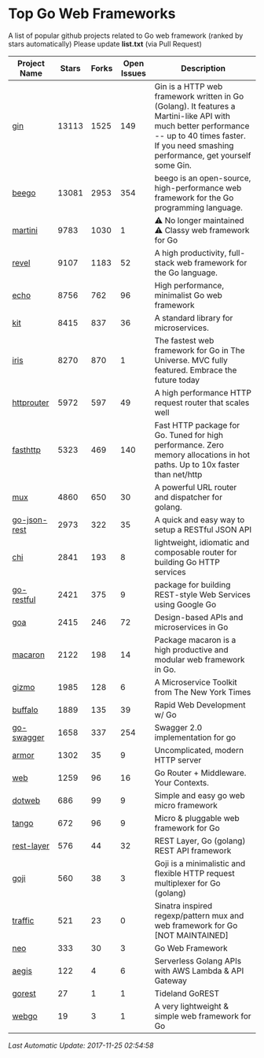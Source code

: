 # Top Go Web Frameworks
A list of popular github projects related to Go web framework (ranked by stars automatically)
Please update **list.txt** (via Pull Request)

| Project Name | Stars | Forks | Open Issues | Description |
| ------------ | ----- | ----- | ----------- | ----------- |
| [gin](https://github.com/gin-gonic/gin) | 13113 | 1525 | 149 | Gin is a HTTP web framework written in Go (Golang). It features a Martini-like API with much better performance -- up to 40 times faster. If you need smashing performance, get yourself some Gin. |
| [beego](https://github.com/astaxie/beego) | 13081 | 2953 | 354 | beego is an open-source, high-performance web framework for the Go programming language. |
| [martini](https://github.com/go-martini/martini) | 9783 | 1030 | 1 | ⚠️ No longer maintained ⚠️  Classy web framework for Go |
| [revel](https://github.com/revel/revel) | 9107 | 1183 | 52 | A high productivity, full-stack web framework for the Go language. |
| [echo](https://github.com/labstack/echo) | 8756 | 762 | 96 | High performance, minimalist Go web framework |
| [kit](https://github.com/go-kit/kit) | 8415 | 837 | 36 | A standard library for microservices. |
| [iris](https://github.com/kataras/iris) | 8270 | 870 | 1 | The fastest web framework for Go in The Universe. MVC fully featured. Embrace the future today |
| [httprouter](https://github.com/julienschmidt/httprouter) | 5972 | 597 | 49 | A high performance HTTP request router that scales well |
| [fasthttp](https://github.com/valyala/fasthttp) | 5323 | 469 | 140 | Fast HTTP package for Go. Tuned for high performance. Zero memory allocations in hot paths. Up to 10x faster than net/http |
| [mux](https://github.com/gorilla/mux) | 4860 | 650 | 30 | A powerful URL router and dispatcher for golang. |
| [go-json-rest](https://github.com/ant0ine/go-json-rest) | 2973 | 322 | 35 | A quick and easy way to setup a RESTful JSON API |
| [chi](https://github.com/go-chi/chi) | 2841 | 193 | 8 | lightweight, idiomatic and composable router for building Go HTTP services |
| [go-restful](https://github.com/emicklei/go-restful) | 2421 | 375 | 9 | package for building REST-style Web Services using Google Go |
| [goa](https://github.com/goadesign/goa) | 2415 | 246 | 72 | Design-based APIs and microservices in Go |
| [macaron](https://github.com/go-macaron/macaron) | 2122 | 198 | 14 | Package macaron is a high productive and modular web framework in Go. |
| [gizmo](https://github.com/NYTimes/gizmo) | 1985 | 128 | 6 | A Microservice Toolkit from The New York Times |
| [buffalo](https://github.com/gobuffalo/buffalo) | 1889 | 135 | 39 | Rapid Web Development w/ Go |
| [go-swagger](https://github.com/go-swagger/go-swagger) | 1658 | 337 | 254 | Swagger 2.0 implementation for go |
| [armor](https://github.com/labstack/armor) | 1302 | 35 | 9 | Uncomplicated, modern HTTP server |
| [web](https://github.com/gocraft/web) | 1259 | 96 | 16 | Go Router + Middleware. Your Contexts. |
| [dotweb](https://github.com/devfeel/dotweb) | 686 | 99 | 9 | Simple and easy go web micro framework |
| [tango](https://github.com/lunny/tango) | 672 | 96 | 9 | Micro & pluggable web framework for Go |
| [rest-layer](https://github.com/rs/rest-layer) | 576 | 44 | 32 | REST Layer, Go (golang) REST API framework |
| [goji](https://github.com/goji/goji) | 560 | 38 | 3 | Goji is a minimalistic and flexible HTTP request multiplexer for Go (golang) |
| [traffic](https://github.com/pilu/traffic) | 521 | 23 | 0 | Sinatra inspired regexp/pattern mux and web framework for Go [NOT MAINTAINED] |
| [neo](https://github.com/ivpusic/neo) | 333 | 30 | 3 | Go Web Framework |
| [aegis](https://github.com/tmaiaroto/aegis) | 122 | 4 | 6 | Serverless Golang APIs with AWS Lambda & API Gateway |
| [gorest](https://github.com/tideland/gorest) | 27 | 1 | 1 | Tideland GoREST |
| [webgo](https://github.com/bnkamalesh/webgo) | 19 | 3 | 1 | A very lightweight & simple web framework for Go |

*Last Automatic Update: 2017-11-25 02:54:58*